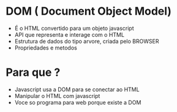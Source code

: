 # DOM ( Document Object Model)

* É o HTML convertido para um objeto javascript
* API que representa e interage com o HTML
* Estrutura de dados do tipo arvore, criada pelo BROWSER
* Propriedades e metodos

# Para que ?
* Javascript usa a DOM  para se conectar ao HTML
* Manipular o HTML  com javascript 
* Voce so programa para web porque existe a DOM 